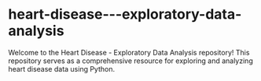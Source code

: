 # heart-disease---exploratory-data-analysis
Welcome to the Heart Disease - Exploratory Data Analysis repository! This repository serves as a comprehensive resource for exploring and analyzing heart disease data using Python.
